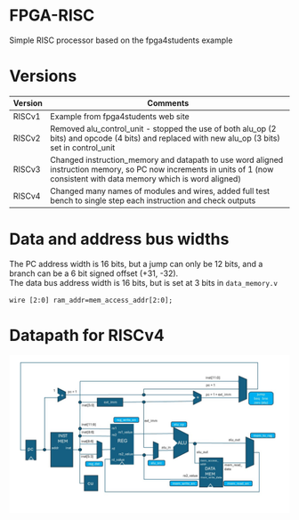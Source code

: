 # FPGA-RISC
Simple RISC processor based on the fpga4students example

# Versions

| Version      | Comments                                                                                                                                                                      |
|--------------|-------------------------------------------------------------------------------------------------------------------------------------------------------------------------------|
| RISCv1       | Example from fpga4students web site                                                                                                                                           |
| RISCv2       | Removed alu_control_unit - stopped the use of both alu_op (2 bits) and opcode (4 bits) and replaced with new alu_op (3 bits) set in control_unit                              |
| RISCv3       | Changed instruction_memory and datapath to use word aligned instruction memory, so PC now increments in units of 1 (now consistent with data memory which is word aligned)    |
| RISCv4       | Changed many names of modules and wires, added full test bench to single step each instruction and check outputs                                                              |


# Data and address bus widths

The PC address width is 16 bits, but a jump can only be 12 bits, and a branch can be a 6 bit signed offset (+31, -32).     
The data bus address width is 16 bits, but is set at 3 bits in ```data_memory.v```   

```
wire [2:0] ram_addr=mem_access_addr[2:0];
```

# Datapath for RISCv4

<p align="center">
  <img src="https://github.com/paulhamsh/FPGA-RISC/blob/main/RISCv4.jpg" width="800">
</p>
